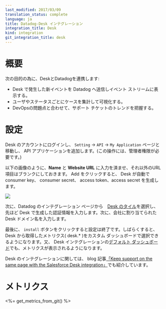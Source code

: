 ```yaml
---
last_modified: 2017/03/09
translation_status: complete
language: ja
title: Datadog-Desk インテグレーション
integration_title: Desk
kind: integration
git_integration_title: desk
---
```


<!-- ### Overview
{:#int-overview}

Connect Desk to Datadog to:

* Receive new case events in the event stream
* Visualize case stats by user and status
* View trends in support tickets alongside DevOps issues -->

# 概要

次の目的の為に、DeskとDatadogを連携します:

* Desk で発生した新イベントを Datadog へ送信しイベント ストリームに表示する。
* ユーザやステータスごとにケースを集計して可視化する。
* DevOpsの問題点と合わせて、サポート チケットのトレンドを把握する。


<!-- ## Configuration

From your Desk account, add an API application on the Settings -> API -> My Applications page (you made need administrator privileges.
Fill out the form as shown, leaving the latter two URL fields blank. Desk should then generate an application key, application secret, API access token, and API access token secret.

![][1]

Then from your Datadog account, enter the corresponding information on the [Desk tile][2]. You will also need to enter your company's unique Desk domain name.
Hit the install button, and then you're all set! You will soon be able to select desk.* metrics on a custom dashboard or view them on the provided [Desk dashboard][3]. (You can also read about this integration on [our blog][4].) -->

# 設定

Desk のアカウントにログインし、 `Setting` -> `API` -> `My Application` ページと移動し、 API アプリケーションを追加します。(この操作には、管理者権限が必要です。)

以下の画像のように、**Name** と **Website URL** に入力を済ませ、それ以外のURL項目はブランクにしておきます。 Add をクリックすると、 Desk が自動で consumer key、 consumer secret、 access token、access secret を生成します。

![][1]

次に、Datadog のインテグレーション ページから　[Desk のタイル][2]を選択し、先ほど Desk で生成した認証情報を入力します。次に、会社に割り当てられた Desk ドメイン名を入力します。

最後に、 `install` ボタンをクリックすると設定は終了です。しばらくすると、 Desk から取得したメトリクス( desk.* )をカスタム ダッシュボードで選択できるようになります。又、 Desk インテグレーションの[デフォルト ダッシュボード][3]でも、メトリクスが表示されるようになります。

Desk のインテグレーションに関しては、 blog 記事[「Keep support on the same page with the Salesforce Desk integration」][4]でも紹介しています。


<!-- ## Metrics

<%= get_metrics_from_git() %> -->

# メトリクス

<%= get_metrics_from_git() %>


   [1]: /static/images/desk_config.png
   [2]: https://app.datadoghq.com/account/settings#integrations/desk
   [3]: https://app.datadoghq.com/screen/integration/desk
   [4]: https://www.datadoghq.com/blog/keep-support-team-page-salesforce-desk-integration/